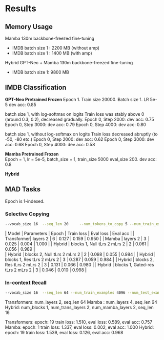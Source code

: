 # Results


## Memory Usage

Mamba 130m backbone-freezed fine-tuning
* IMDB batch size 1 : 2200 MB (without amp)
* IMDB batch size 1 : 1400 MB (with amp)

Hybrid GPT-Neo + Mamba 130m backbone-freezed fine-tuning
* IMDB batch size 1: 9800 MB

## IMDB Classification 

**GPT-Neo Pretrained Frozen**
Epoch 1. Train size 20000. Batch size 1. LR 5e-5
dev acc: 0.85

batch size 1, with log-softmax on logits
Train loss was stably above 0 (around 0.3, 0.2), decreased gradually.
Epoch 0, Step 2000: dev acc: 0.75
Epoch 0, Step 3000: dev acc: 0.79
Epoch 0, Step 4000: dev acc: 0.80

batch size 1, without log-softmax on logits
Train loss decreased abruptly (to -50, -80 etc.)
Epoch 0, Step 2000: dev acc: 0.62
Epoch 0, Step 3000: dev acc: 0.68
Epoch 0, Step 4000: dev acc: 0.58

**Mamba Pretrained Frozen**    
Epoch = 1, lr = 5e-5, batch_size = 1, train_size 5000 eval_size 200.
dev acc: 0.8

**Hybrid**  


## MAD Tasks 

Epoch is 1-indexed.

### Selective Copying

```sh
--vocab_size 16  --seq_len 20     --num_tokens_to_copy 5 --num_train_examples 4000 --num_test_examples 200     --num_layers 2 --hidden_size 32 --num_heads 2 --epochs 50 --batch_size 8  --lr 5e-4 
```

| Model | Parameters |  Epoch  | Train loss | Eval loss | Eval acc |
| Transformer| layers 2 | 6   | 0.127      | 0.159     |  0.950   |
| Mamba      | layers 2 | 3   | 0.025      | 0.004     |  1.000   |
| Hybrid     | blocks 1, Null tLrs 2 mLrs 2 | 2 | 0.061 | 0.056 | 0.989 |  
| Hybrid     | blocks 2, Null tLrs 2 mLrs 2 | 2 | 0.098 | 0.055 | 0.984 |
| Hybrid     | blocks 1, Res tLrs 2 mLrs 2 | 3  | 0.287 | 0.059 | 0.984 |
| Hybrid     | blocks 2, Res tLrs 2 mLrs 2 | 3  | 0.131 | 0.066 | 0.980 |
| Hybrid     | blocks 1, Gated-res tLrs 2 mLrs 2 | 3 | 0.046 | 0.010 | 0.998 | 


### In-context Recall 

```sh
--vocab_size 16  --seq_len 64 --num_train_examples 4096 --num_test_examples 256 --hidden_size 128 --num_heads 16 --epochs 20 --batch_size 32 --log_interval 20 --lr 5e-4
```

Transformers: num_layers 2, seq_len 64
Mamba : num_layers 4, seq_len 64
Hybrid: num_blocks 1, num_trans_layers 2, num_mamba_layers 2, seq_len 16

Transformers: epoch: 19 train loss: 1.510, eval loss: 0.589, eval acc: 0.757
Mamba: epoch: 1 train loss: 1.337, eval loss: 0.002, eval acc: 1.000
Hybrid: epoch: 19 train loss: 1.539, eval loss: 0.126, eval acc: 0.968